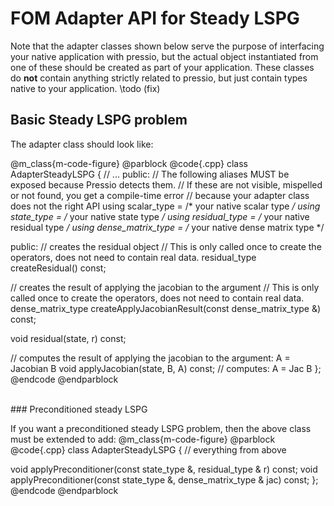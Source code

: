 
# FOM Adapter API for Steady LSPG

Note that the adapter classes shown below serve the purpose of interfacing
your native application with pressio, but the actual object instantiated
from one of these should be created as part of your application.
These classes do **not** contain anything strictly related to pressio,
but just contain types native to your application.
\todo (fix)

## Basic Steady LSPG problem

The adapter class should look like:

@m_class{m-code-figure} @parblock
@code{.cpp}
class AdapterSteadyLSPG
{
  // ...
public:
  // The following aliases MUST be exposed because Pressio detects them.
  // If these are not visible, mispelled or not found, you get a compile-time error
  // because your adapter class does not the right API
  using scalar_type       = /* your native scalar type */
  using state_type        = /* your native state type */
  using residual_type     = /* your native residual type */
  using dense_matrix_type = /* your native dense matrix type */

public:
  // creates the residual object
  // This is only called once to create the operators, does not need to contain real data.
  residual_type createResidual() const;

  // creates the result of applying the jacobian to the argument
  // This is only called once to create the operators, does not need to contain real data.
  dense_matrix_type createApplyJacobianResult(const dense_matrix_type &) const;

  void residual(state, r) const;

  // computes the result of applying the jacobian to the argument: A  = Jacobian B
  void applyJacobian(state, B, A) const; // computes: A = Jac B
};
@endcode
@endparblock

<br>
### Preconditioned steady LSPG

If you want a preconditioned steady LSPG problem, then the above class must be extended to add:
@m_class{m-code-figure} @parblock
@code{.cpp}
class AdapterSteadyLSPG
{
  // everything from above

  void applyPreconditioner(const state_type &, residual_type & r) const;
  void applyPreconditioner(const state_type &, dense_matrix_type & jac) const;
};
@endcode
@endparblock

<!--   // for preconditioned problem
  // for masked problem
  residual_type createApplyMaskResult(const residual_type & unmaskedObj) const;
  dense_matrix_type createApplyMaskResult(const dense_matrix_type & unmaskedObj) const;
  void applyMask(const unmaskedObj, residual_type & maskedObj) const;
  void applyMask(const unmaskedObj, dense_matrix_type & maskedObj) const;
 -->
